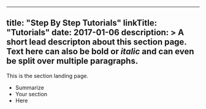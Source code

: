 
---
title: "Step By Step Tutorials"
linkTitle: "Tutorials"
date: 2017-01-06
description: >
  A short lead descripton about this section page. Text here can also be **bold** or _italic_ and can even be split over multiple paragraphs.
---

This is the section landing page.

* Summarize
* Your section
* Here

